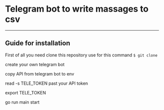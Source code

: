 # Telegram bot to write massages to csv

--------

## Guide for installation

First of all you need clone this repository use for this command
<code>$ git clone  </code>


create your own telegram bot 

copy API from telegram bot to env 

read -s TELE_TOKEN
past your API token


export TELE_TOKEN

go run main start 